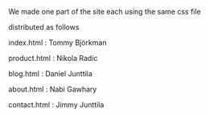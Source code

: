 We made one part of the site each using the same css file

distributed as follows

index.html : Tommy Björkman

product.html : Nikola Radic

blog.html : Daniel Junttila

about.html : Nabi Gawhary

contact.html : Jimmy Junttila
